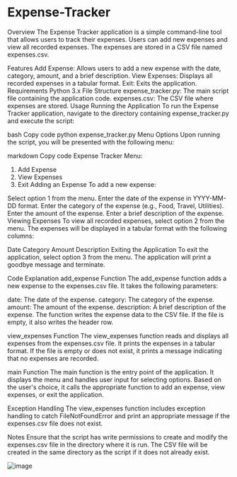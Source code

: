 # Expense-Tracker
Overview
The Expense Tracker application is a simple command-line tool that allows users to track their expenses. Users can add new expenses and view all recorded expenses. The expenses are stored in a CSV file named expenses.csv.

Features
Add Expense: Allows users to add a new expense with the date, category, amount, and a brief description.
View Expenses: Displays all recorded expenses in a tabular format.
Exit: Exits the application.
Requirements
Python 3.x
File Structure
expense_tracker.py: The main script file containing the application code.
expenses.csv: The CSV file where expenses are stored.
Usage
Running the Application
To run the Expense Tracker application, navigate to the directory containing expense_tracker.py and execute the script:

bash
Copy code
python expense_tracker.py
Menu Options
Upon running the script, you will be presented with the following menu:

markdown
Copy code
Expense Tracker Menu:
1. Add Expense
2. View Expenses
3. Exit
Adding an Expense
To add a new expense:

Select option 1 from the menu.
Enter the date of the expense in YYYY-MM-DD format.
Enter the category of the expense (e.g., Food, Travel, Utilities).
Enter the amount of the expense.
Enter a brief description of the expense.
Viewing Expenses
To view all recorded expenses, select option 2 from the menu. The expenses will be displayed in a tabular format with the following columns:

Date
Category
Amount
Description
Exiting the Application
To exit the application, select option 3 from the menu. The application will print a goodbye message and terminate.

Code Explanation
add_expense Function
The add_expense function adds a new expense to the expenses.csv file. It takes the following parameters:

date: The date of the expense.
category: The category of the expense.
amount: The amount of the expense.
description: A brief description of the expense.
The function writes the expense data to the CSV file. If the file is empty, it also writes the header row.

view_expenses Function
The view_expenses function reads and displays all expenses from the expenses.csv file. It prints the expenses in a tabular format. If the file is empty or does not exist, it prints a message indicating that no expenses are recorded.

main Function
The main function is the entry point of the application. It displays the menu and handles user input for selecting options. Based on the user's choice, it calls the appropriate function to add an expense, view expenses, or exit the application.

Exception Handling
The view_expenses function includes exception handling to catch FileNotFoundError and print an appropriate message if the expenses.csv file does not exist.

Notes
Ensure that the script has write permissions to create and modify the expenses.csv file in the directory where it is run.
The CSV file will be created in the same directory as the script if it does not already exist.


![image](https://github.com/Sureshnunnna/Expense-Tracker/assets/107661714/6322f7fa-bff2-48eb-aa97-f18ea1c52587)

